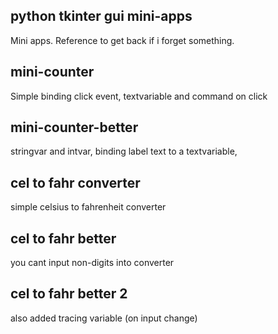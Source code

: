 ## python tkinter gui mini-apps
Mini apps. Reference to get back if i forget something.

## mini-counter
Simple binding click event, textvariable and command on click

## mini-counter-better
stringvar and intvar, binding label text to a textvariable,

## cel to fahr converter
simple celsius to fahrenheit converter

## cel to fahr better
you cant input non-digits into converter

## cel to fahr better 2
also added tracing variable (on input change)